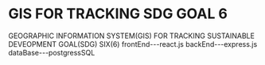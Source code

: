 # GIS FOR TRACKING SDG GOAL 6

GEOGRAPHIC INFORMATION SYSTEM(GIS) FOR TRACKING SUSTAINABLE DEVEOPMENT GOAL(SDG) SIX(6)
 frontEnd---react.js
 backEnd---express.js
 dataBase---postgressSQL
